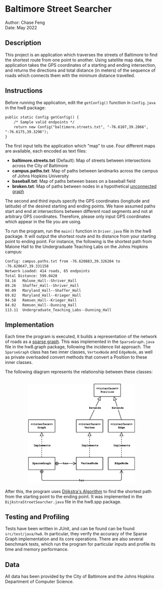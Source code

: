 # Baltimore Street Searcher

Author: Chase Feng  
Date: May 2022

## Description

This project is an application which traverses the streets of Baltimore to find the shortest route from one point to
another. Using satellite map data, the application takes the GPS coordinates of a starting and ending intersection, and
returns the directions and total distance (in meters) of the sequence of roads which connects them with the minimum
distance travelled. 


## Instructions

Before running the application, edit the `getConfig()` function in `Config.java` in the hw8 package:

    public static Config getConfig() {
        /* Sample valid endpoints */
        return new Config("baltimore.streets.txt", "-76.6107,39.2866", "-76.6175,39.3296");
    }

The first input tells the application which "map" to use. Four different maps are available, each encoded as text files:
* **baltimore.streets.txt** (Default): Map of streets between intersections across the City of Baltimore
* **campus.paths.txt**: Map of paths between landmarks across the campus of Johns Hopkins University
* **baseball.txt**: Map of paths between bases on a baseball field
* **broken.txt**: Map of paths between nodes in a hypothetical [unconnected graph](https://en.wikipedia.org/wiki/Connectivity_(graph_theory)#Connected_vertices_and_graphs)


The second and third inputs specify the GPS coordinates (longitude and latitude) of the desired starting and ending points.
We have assumed paths start and end at intersections between different road segments and not at arbitrary GPS coordinates.
Therefore, please only input GPS coordinates which appear in the file you are using.

To run the program, run the `main()` function in `Driver.java` file in the hw8 package. It will output the shortest route and its distance
from your starting point to ending point. For instance, the following is the shortest path from Malone Hall to the
Undergraduate Teaching Labs on the Johns Hopkins campus:

    Config: campus.paths.txt from -76.620883,39.326204 to -76.620647,39.331158
    Network Loaded: 414 roads, 65 endpoints
    Total Distance: 599.0428
    58.16 	Malone_Hall--Shriver_Hall
    89.26 	Shaffer_Hall--Shriver_Hall
    90.09 	Maryland_Hall--Shaffer_Hall
    69.82 	Maryland_Hall--Krieger_Hall
    94.58 	Remsen_Hall--Krieger_Hall
    84.02 	Remsen_Hall--Dunning_Hall
    113.11 	Undergraduate_Teaching_Labs--Dunning_Hall


## Implementation

Each time the program is executed, it builds a representation of the network of roads 
as a [sparse graph](https://www.baeldung.com/cs/graphs-sparse-vs-dense). This was implemented in the `SparseGraph.java`
file in the hw8.graph package, following the incidence list approach. The `SparseGraph` class has two inner classes,
`VertexNode` and `EdgeNode`, as well as private overloaded convert methods that convert a Position to these inner classes. 

The following diagram represents the relationship between these classes: 
<br></br>

<center> <img src="img/SparseGraph.png" width="70%"></center>

After this, the program uses [Dijikstra's Algorithm](https://en.wikipedia.org/wiki/Dijkstra%27s_algorithm) to find the
shortest path from the starting point to the ending point. It was implemented in the `DijkstraStreetSearcher.java` file 
in the hw8.spp package.

## Testing and Profiling

Tests have been written in JUnit, and can be found can be found `src/test/java/hw8`. In particular, they verify the
accuracy of the Sparse Graph implementation and its core operations. There are also several benchmark tests, which run
the program for particular inputs and profile its time and memory performance.

## Data

All data has been provided by the City of Baltimore and the Johns Hopkins Department of Computer Science.